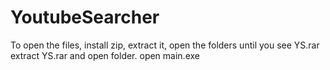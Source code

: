 # YoutubeSearcher
To open the files, install zip, extract it, open the folders until you see YS.rar
extract YS.rar and open folder.
open main.exe
